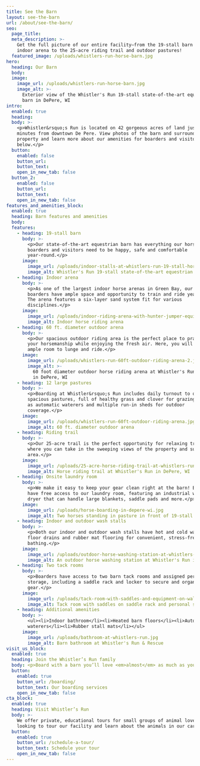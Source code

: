 ```yaml
---
title: See the Barn
layout: see-the-barn
url: /about/see-the-barn/
seo:
  page_title:
  meta_description: >-
    Get the full picture of our entire facility—from the 19-stall barn and
    indoor arena to the 25-acre riding trail and outdoor pastures!
  featured_image: /uploads/whistlers-run-horse-barn.jpg
hero:
  heading: Our Barn
  body:
  image:
    image_url: /uploads/whistlers-run-horse-barn.jpg
    image_alt: >-
      Exterior view of the Whistler's Run 19-stall state-of-the-art equestrian
      barn in DePere, WI
intro:
  enabled: true
  heading:
  body: >-
    <p>Whistler&rsquo;s Run is located on 42 gorgeous acres of land just 15
    minutes from downtown De Pere. View photos of the barn and surrounding
    property and learn more about our amenities for boarders and visitors
    below.</p>
  button:
    enabled: false
    button_url:
    button_text:
    open_in_new_tab: false
  button_2:
    enabled: false
    button_url:
    button_text:
    open_in_new_tab: false
features_and_amenities_block:
  enabled: true
  heading: Barn features and amenities
  body:
  features:
    - heading: 19-stall barn
      body: >-
        <p>Our state-of-the-art equestrian barn has everything our horses,
        boarders and visitors need to be happy, safe and comfortable
        year-round.</p>
      image:
        image_url: /uploads/indoor-stalls-at-whistlers-run-19-stall-horse-barn.jpg
        image_alt: Whistler's Run 19-stall state-of-the-art equestrian barn
    - heading: Indoor arena
      body: >-
        <p>As one of the largest indoor horse arenas in Green Bay, our horse
        boarders have ample space and opportunity to train and ride year-round.
        The arena features a six-layer sand system fit for various
        disciplines.</p>
      image:
        image_url: /uploads/indoor-riding-arena-with-hunter-jumper-equipment.jpg
        image_alt: Indoor horse riding arena
    - heading: 60 ft. diameter outdoor arena
      body: >-
        <p>Our spacious outdoor riding area is the perfect place to practice
        your horsemanship while enjoying the fresh air. Here, you will have
        ample room to lunge and ride.</p>
      image:
        image_url: /uploads/whistlers-run-60ft-outdoor-riding-arena-2.jpg
        image_alt: >-
          60 foot diameter outdoor horse riding arena at Whistler's Run & Rescue
          in DePere, WI 
    - heading: 12 large pastures
      body: >-
        <p>Boarding at Whistler&rsquo;s Run includes daily turnout to one of our
        spacious pastures, full of healthy grass and clover for grazing as well
        as automatic waterers and multiple run-in sheds for outdoor
        coverage.</p>
      image:
        image_url: /uploads/whistlers-run-60ft-outdoor-riding-arena.jpg
        image_alt: 60 ft. diameter outdoor arena
    - heading: Riding trail
      body: >-
        <p>Our 25-acre trail is the perfect opportunity for relaxing trail rides
        where you can take in the sweeping views of the property and surrounding
        area.</p>
      image:
        image_url: /uploads/25-acre-horse-riding-trail-at-whistlers-run.jpg
        image_alt: Horse riding trail at Whistler's Run in DePere, WI
    - heading: Onsite laundry room
      body: >-
        <p>We make it easy to keep your gear clean right at the barn! Boarders
        have free access to our laundry room, featuring an industrial washer and
        dryer that can handle large blankets, saddle pads and more.</p>
      image:
        image_url: /uploads/horse-boarding-in-depere-wi.jpg
        image_alt: Two horses standing in pasture in front of 19-stall horse barn
    - heading: Indoor and outdoor wash stalls
      body: >-
        <p>Both our indoor and outdoor wash stalls have hot and cold water,
        floor drains and rubber mat flooring for convenient, stress-free horse
        bathing.</p>
      image:
        image_url: /uploads/outdoor-horse-washing-station-at-whistlers-run.jpg
        image_alt: An outdoor horse washing station at Whistler's Run in DePere, WI
    - heading: Two tack rooms
      body: >-
        <p>Boarders have access to two barn tack rooms and assigned personal
        storage, including a saddle rack and locker to secure and organize their
        gear.</p>
      image:
        image_url: /uploads/tack-room-with-saddles-and-equipment-on-wall.jpg
        image_alt: Tack room with saddles on saddle rack and personal storage areas
    - heading: Additional amenities
      body: >-
        <ul><li>Indoor bathroom</li><li>Heated barn floors</li><li>Automatic
        waterers</li><li>Rubber stall mats</li></ul>
      image:
        image_url: /uploads/bathroom-at-whistlers-run.jpg
        image_alt: Barn bathroom at Whistler's Run & Rescue
visit_us_block:
  enabled: true
  heading: Join the Whistler’s Run family
  body: <p>Board with a barn you’ll love <em>almost</em> as much as your horse.</p>
  button:
    enabled: true
    button_url: /boarding/
    button_text: Our boarding services
    open_in_new_tab: false
cta_block:
  enabled: true
  heading: Visit Whistler’s Run
  body: >-
    We offer private, educational tours for small groups of animal lovers
    looking to tour our facility and learn about the animals in our care.
  button:
    enabled: true
    button_url: /schedule-a-tour/
    button_text: Schedule your tour
    open_in_new_tab: false
---
```


